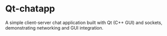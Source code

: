 # Qt-chatapp
A simple client-server chat application built with Qt (C++ GUI) and sockets, demonstrating networking and GUI integration.
